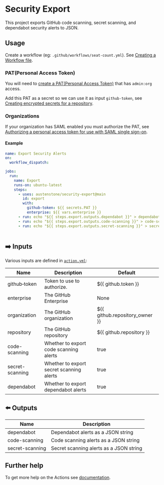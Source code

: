 # Security Export
This project exports GitHub code scanning, secret scanning, and dependabot security alerts to JSON.

## Usage
Create a workflow (eg: `.github/workflows/seat-count.yml`). See [Creating a Workflow file](https://help.github.com/en/articles/configuring-a-workflow#creating-a-workflow-file).


### PAT(Personal Access Token)
You will need to [create a PAT(Personal Access Token)](https://github.com/settings/tokens/new?scopes=admin:org) that has `admin:org` access.

Add this PAT as a secret so we can use it as input `github-token`, see [Creating encrypted secrets for a repository](https://docs.github.com/en/enterprise-cloud@latest/actions/security-guides/encrypted-secrets#creating-encrypted-secrets-for-a-repository). 

### Organizations
If your organization has SAML enabled you must authorize the PAT, see [Authorizing a personal access token for use with SAML single sign-on](https://docs.github.com/en/enterprise-cloud@latest/authentication/authenticating-with-saml-single-sign-on/authorizing-a-personal-access-token-for-use-with-saml-single-sign-on).


#### Example
```yml
name: Export Security Alerts
on:
  workflow_dispatch:

jobs:
  run:
    name: Export
    runs-on: ubuntu-latest
    steps:
      - uses: austenstone/security-export@main
        id: export
        with:
          github-token: ${{ secrets.PAT }}
          enterprise: ${{ vars.enterprise }}
      - run: echo "${{ steps.export.outputs.dependabot }}" > dependabot.json
      - run: echo "${{ steps.export.outputs.code-scanning }}" > code-scanning.json
      - run: echo "${{ steps.export.outputs.secret-scanning }}" > secret-scanning.json
      
```

## ➡️ Inputs
Various inputs are defined in [`action.yml`](action.yml):

| Name | Description | Default |
| --- | - | - |
| github&#x2011;token | Token to use to authorize. | ${{&nbsp;github.token&nbsp;}} |
| enterprise | The GitHub Enterprise | None |
| organization | The GitHub organization | ${{ github.repository_owner }} |
| repository | The GitHub repository | ${{ github.repository }} |
| code-scanning | Whether to export code scanning alerts | true |
| secret-scanning | Whether to export secret scanning alerts | true |
| dependabot | Whether to export dependabot alerts | true |

## ⬅️ Outputs

| Name | Description |
| --- | --- |
| dependabot | Dependabot alerts as a JSON string |
| code-scanning | Code scanning alerts as a JSON string |
| secret-scanning | Secret scanning alerts as a JSON string |


## Further help
To get more help on the Actions see [documentation](https://docs.github.com/en/actions).
